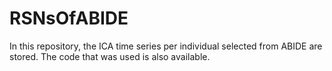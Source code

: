 # RSNsOfABIDE
In this repository, the ICA time series per individual selected from ABIDE are stored. The code that was used is also available. 
